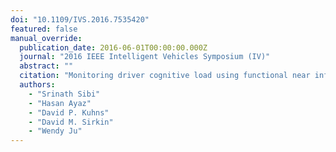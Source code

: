 ```yaml
---
doi: "10.1109/IVS.2016.7535420"
featured: false
manual_override:
  publication_date: 2016-06-01T00:00:00.000Z
  journal: "2016 IEEE Intelligent Vehicles Symposium (IV)"
  abstract: ""
  citation: "Monitoring driver cognitive load using functional near infrared spectroscopy in partially autonomous cars (2016)"
  authors:
    - "Srinath Sibi"
    - "Hasan Ayaz"
    - "David P. Kuhns"
    - "David M. Sirkin"
    - "Wendy Ju"
---
```


<!-- You can add additional content about this publication here if needed -->
